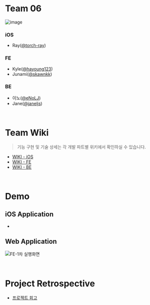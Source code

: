 # Team 06
![image](https://user-images.githubusercontent.com/68000537/122493911-74fb6f80-d023-11eb-9397-9dd73318f97b.png)

### iOS
- Ray([@torch-ray](https://github.com/torch-ray))
### FE
- Kyle([@hayoung123](https://github.com/hayoung123))
- Junami([@skawnkk](https://github.com/skawnkk))
### BE
- 이노([@eNoLJ](https://github.com/eNoLJ))
- Jane([@janeljs](https://github.com/janeljs))

<br/>

# Team Wiki
> 기능 구현 및 기술 상세는 각 개발 파트별 위키에서 확인하실 수 있습니다. 
- [WIKI - iOS](https://github.com/janeljs/issue-tracker/wiki/%5BiOS%5D)
- [WIKI - FE](https://github.com/janeljs/issue-tracker/wiki/%5BFE%5D%EC%A0%95%EB%A6%AC)
- [WIKI - BE](https://github.com/janeljs/issue-tracker/wiki/%5BBE%5D)


<br/>

# Demo
## iOS Application
- 
## Web Application
![FE-1차 실행화면](https://user-images.githubusercontent.com/67357426/122525609-5f526e00-d054-11eb-96a1-fb73c86a4320.gif)

<br/>

# Project Retrospective
- [프로젝트 회고](https://github.com/janeljs/issue-tracker/wiki/%ED%94%84%EB%A1%9C%EC%A0%9D%ED%8A%B8-%ED%9A%8C%EA%B3%A0)
